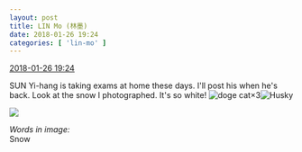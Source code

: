 ```yaml
---
layout: post
title: LIN Mo (林墨)
date: 2018-01-26 19:24
categories: [ 'lin-mo' ]
---
```


<div class="weibo-info">
  <a href="https://weibo.com/6108312042/G0dzfEPCi">2018-01-26 19:24</a>
</div>

SUN Yi-hang is taking exams at home these days. I'll post his when he's back. Look at the snow I photographed. It's so white! ![doge cat](https://img.t.sinajs.cn/t4/appstyle/expression/ext/normal/4a/mm_org.gif)×3![Husky](https://img.t.sinajs.cn/t4/appstyle/expression/ext/normal/74/moren_hashiqi_org.png)

<!-- more -->

<a href="https://wx2.sinaimg.cn/mw690/006FnQZYly1fnu8aunto1j30yi1pcgp7.jpg">
  <img class="weibo-pic-preview" src="https://wx2.sinaimg.cn/orj360/006FnQZYly1fnu8aunto1j30yi1pcgp7.jpg" />
</a>

*Words in image:*  
Snow
